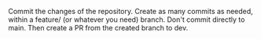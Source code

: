 Commit the changes of the repository. Create as many commits as needed, within a feature/ (or 
whatever you need) branch. Don't commit directly to main. Then create a PR from the 
created branch to dev.